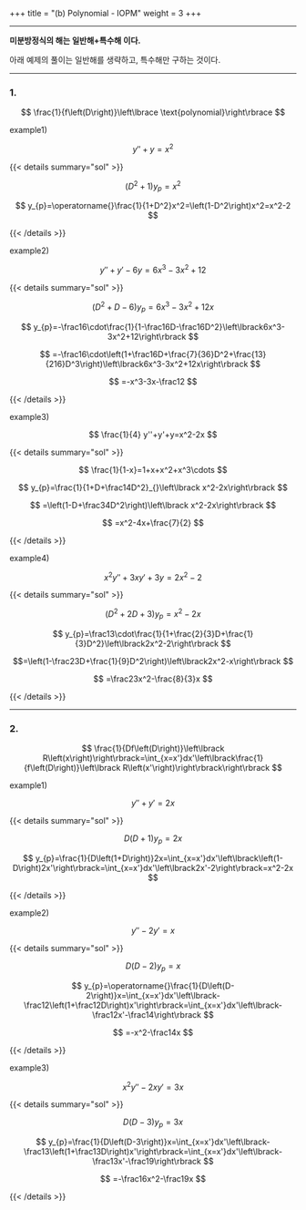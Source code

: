 +++
title = "(b) Polynomial - IOPM"
weight = 3
+++

---

**미분방정식의 해는 일반해+특수해 이다.**

아래 예제의 풀이는 일반해를 생략하고, 특수해만 구하는 것이다. 

---

### 1.

$$
\frac{1}{f\left(D\right)}\left\lbrace \text{polynomial}\right\rbrace
$$

example1)

$$
y''+y=x^2
$$

{{< details summary="sol" >}}

$$
\left(D^2+1\right)y_{p}=x^2
$$

$$
y_{p}=\operatorname{}\frac{1}{1+D^2}x^2=\left(1-D^2\right)x^2=x^2-2
$$

{{< /details >}}

example2)

$$
y''+y'-6y=6x^3-3x^2+12
$$

{{< details summary="sol" >}}

$$
\left(D^2+D-6\right)y_{p}=6x^3-3x^2+12x
$$

$$
y_{p}=-\frac16\cdot\frac{1}{1-\frac16D-\frac16D^2}\left\lbrack6x^3-3x^2+12\right\rbrack
$$

$$
=-\frac16\cdot\left(1+\frac16D+\frac{7}{36}D^2+\frac{13}{216}D^3\right)\left\lbrack6x^3-3x^2+12x\right\rbrack
$$

$$
=-x^3-3x-\frac12
$$

{{< /details >}}

example3)

$$
\frac{1}{4} y''+y'+y=x^2-2x
$$

{{< details summary="sol" >}}

$$
\frac{1}{1-x}=1+x+x^2+x^3\cdots
$$

$$
y_{p}=\frac{1}{1+D+\frac14D^2}_{}\left\lbrack x^2-2x\right\rbrack
$$

$$
=\left(1-D+\frac34D^2\right)\left\lbrack x^2-2x\right\rbrack
$$

$$
=x^2-4x+\frac{7}{2}
$$

{{< /details >}}

example4)

$$
x^2y''+3xy'+3y=2x^2-2
$$

{{< details summary="sol" >}}

$$
\left(D^2+2D+3\right)y_{p}=x^2-2x
$$

$$
y_{p}=\frac13\cdot\frac{1}{1+\frac{2}{3}D+\frac{1}{3}D^2}\left\lbrack2x^2-2\right\rbrack 
$$

$$=\left(1-\frac23D+\frac{1}{9}D^2\right)\left\lbrack2x^2-x\right\rbrack
$$

$$
=\frac23x^2-\frac{8}{3}x
$$

{{< /details >}}

---

### 2.

$$
\frac{1}{Df\left(D\right)}\left\lbrack R\left(x\right)\right\rbrack=\int_{x=x'}dx'\left\lbrack\frac{1}{f\left(D\right)}\left\lbrack R\left(x'\right)\right\rbrack\right\rbrack
$$

example1)

$$
y''+y'=2x
$$

{{< details summary="sol" >}}

$$
D\left(D+1\right)y_{p}=2x 
$$

$$
y_{p}=\frac{1}{D\left(1+D\right)}2x=\int_{x=x'}dx'\left\lbrack\left(1-D\right)2x'\right\rbrack=\int_{x=x'}dx'\left\lbrack2x'-2\right\rbrack=x^2-2x
$$

{{< /details >}}

example2)

$$
y''-2y'=x
$$

{{< details summary="sol" >}}

$$
D\left(D-2\right)y_{p}=x 
$$

$$
y_{p}=\operatorname{}\frac{1}{D\left(D-2\right)}x=\int_{x=x'}dx'\left\lbrack-\frac12\left(1+\frac12D\right)x'\right\rbrack=\int_{x=x'}dx'\left\lbrack-\frac12x'-\frac14\right\rbrack
$$

$$
=-x^2-\frac14x
$$

{{< /details >}}

example3)

$$
x^2y''-2xy'=3x
$$

{{< details summary="sol" >}}

$$
D\left(D-3\right)y_{p}=3x
$$

$$
y_{p}=\frac{1}{D\left(D-3\right)}x=\int_{x=x'}dx'\left\lbrack-\frac13\left(1+\frac13D\right)x'\right\rbrack=\int_{x=x'}dx'\left\lbrack-\frac13x'-\frac19\right\rbrack
$$

$$
=-\frac16x^2-\frac19x
$$

{{< /details >}}